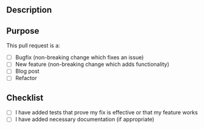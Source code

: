 ## Description

<!-- If your pull request solves an issue, please reference it here -->

## Purpose
This pull request is a:

- [ ] Bugfix (non-breaking change which fixes an issue)
- [ ] New feature (non-breaking change which adds functionality)
- [ ] Blog post
- [ ] Refactor

## Checklist

<!-- Put an `x` in the boxes that apply. You can also fill these out after creating the PR. If you're unsure about any of them, don't hesitate to ask. We're here to help! This is simply a reminder of what we are going to look for before merging your code. -->

- [ ] I have added tests that prove my fix is effective or that my feature works
- [ ] I have added necessary documentation (if appropriate)
